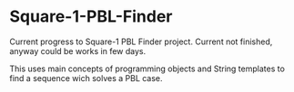 # Square-1-PBL-Finder
Current progress to Square-1 PBL Finder project. Current not finished, anyway could be works in few days.

This uses main concepts of programming objects and String templates to find a sequence wich solves a PBL case.
